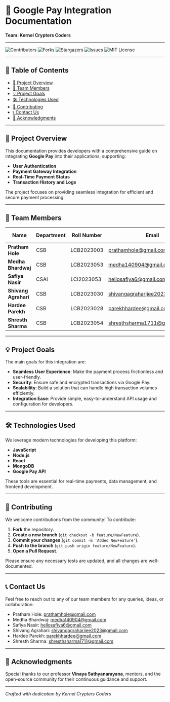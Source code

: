 # 🚀 Google Pay Integration Documentation

**Team: Kernel Crypters Coders**

---

![Contributors](https://img.shields.io/github/contributors/IIITLucknowSWEngg/CSAICSBTeam017)
![Forks](https://img.shields.io/github/forks/IIITLucknowSWEngg/Assignment?style=social)
![Stargazers](https://img.shields.io/github/stars/IIITLucknowSWEngg/Assignment?style=social)
![Issues](https://img.shields.io/github/issues/IIITLucknowSWEngg/CSAICSBTeam017)
![MIT License](https://img.shields.io/github/license/IIITLucknowSWEngg/CSAICSBTeam017)

---

## 🧭 Table of Contents

- [📌 Project Overview](#-project-overview)
- [👥 Team Members](#-team-members)
- [💡 Project Goals](#-project-goals)
- [🛠️ Technologies Used](#️-technologies-used)
- [🤝 Contributing](#-contributing)
- [📞 Contact Us](#-contact-us)
- [🎉 Acknowledgments](#-acknowledgments)

---

## 📌 Project Overview

This documentation provides developers with a comprehensive guide on integrating **Google Pay** into their applications, supporting:

- **User Authentication**
- **Payment Gateway Integration**
- **Real-Time Payment Status**
- **Transaction History and Logs**

The project focuses on providing seamless integration for efficient and secure payment processing.

---

## 👥 Team Members

| **Name**            | **Department** | **Roll Number** | **Email**                        | **GitHub Username**              |
|---------------------|----------------|-----------------|----------------------------------|----------------------------------|
| **Pratham Hole**     | CSB            | LCB2023003      | prathamhole@gmail.com            | [Prtm2110](https://github.com/Prtm2110) |
| **Medha Bhardwaj**   | CSB            | LCB2023053      | medha140904@gmail.com            | [medha-14](https://github.com/medha-14) |
| **Safiya Nasir**     | CSAI           | LCI2023053      | hellosafiya6@gmail.com           | [safiya2610](https://github.com/safiya2610) |
| **Shivang Agrahari** | CSB            | LCB2023030      | shivangagraharijee2023@gmail.com | [shibo911](https://github.com/shibo911) |
| **Hardee Parekh**    | CSB            | LCB2023028      | parekhhardee@gmail.com           | [hardeeparekh](https://github.com/hardeeparekh) |
| **Shresth Sharma**   | CSB            | LCB2023054      | shresthsharma1711@gmail.com      | [Shresth17](https://github.com/Shresth17) |

---

## 💡 Project Goals

The main goals for this integration are:

- **Seamless User Experience**: Make the payment process frictionless and user-friendly.
- **Security**: Ensure safe and encrypted transactions via Google Pay.
- **Scalability**: Build a solution that can handle high transaction volumes efficiently.
- **Integration Ease**: Provide simple, easy-to-understand API usage and configuration for developers.

---

## 🛠️ Technologies Used

We leverage modern technologies for developing this platform:

- **JavaScript**
- **Node.js**
- **React**
- **MongoDB**
- **Google Pay API**

These tools are essential for real-time payments, data management, and frontend development.

---

## 🤝 Contributing

We welcome contributions from the community! To contribute:

1. **Fork** the repository.
2. **Create a new branch** (`git checkout -b feature/NewFeature`).
3. **Commit your changes** (`git commit -m 'Added NewFeature'`).
4. **Push to the branch** (`git push origin feature/NewFeature`).
5. **Open a Pull Request**.

Please ensure any necessary tests are updated, and all changes are well-documented.

---

## 📞 Contact Us

Feel free to reach out to any of our team members for any queries, ideas, or collaboration:

- Pratham Hole: prathamhole@gmail.com
- Medha Bhardwaj: medha140904@gmail.com
- Safiya Nasir: hellosafiya6@gmail.com
- Shivang Agrahari: shivangagraharijee2023@gmail.com
- Hardee Parekh: parekhhardee@gmail.com
- Shresth Sharma: shresthsharma1711@gmail.com

---

## 🎉 Acknowledgments

Special thanks to our professor **Vinaya Sathyanarayana**, mentors, and the open-source community for their continuous guidance and support.

---

*Crafted with dedication by Kernel Crypters Coders*
